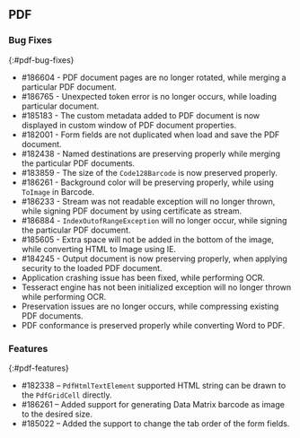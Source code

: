 ## PDF

### Bug Fixes
{:#pdf-bug-fixes} 

*	\#186604 - PDF document pages are no longer rotated, while merging a particular PDF document.
*	\#186765 - Unexpected token error is no longer occurs, while loading particular document.
*	\#185183 - The custom metadata added to PDF document is now displayed in custom window of PDF document properties.
*	\#182001 - Form fields are not duplicated when load and save the PDF document.
*	\#182438 - Named destinations are preserving properly while merging the particular PDF documents.
*	\#183859  - The size of the `Code128Barcode` is now preserved properly.
*	\#186261 - Background color will be preserving properly, while using `ToImage` in Barcode.
*	\#186233 - Stream was not readable exception will no longer thrown, while signing PDF document by using certificate as stream.
*	\#186884 - `IndexOutofRangeException` will no longer occur, while signing the particular PDF document.
*	\#185605 - Extra space will not be added in the bottom of the image, while converting HTML to Image using IE.
*	\#184245 - Output document is now preserving properly, when applying security to the loaded PDF document.
* Application crashing issue has been fixed, while performing OCR.
* Tesseract engine has not been initialized exception will no longer thrown while performing OCR.
* Preservation issues are no longer occurs, while compressing existing PDF documents.
* PDF conformance is preserved properly while converting Word to PDF.


### Features
{:#pdf-features}

*	\#182338 – `PdfHtmlTextElement` supported HTML string can be drawn to the `PdfGridCell` directly.
*	\#186261 – Added support for generating Data Matrix barcode as image to the desired size.
*	\#185022 – Added the support to change the tab order of the form fields.